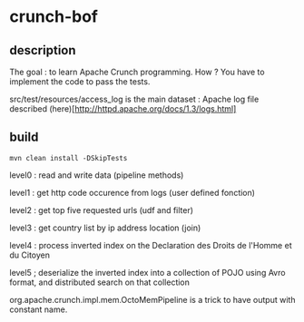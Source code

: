 # crunch-bof

## description 

The goal : to learn Apache Crunch programming. 
How ? You have to implement the code to pass the tests.

src/test/resources/access_log is the main dataset :
Apache log file described (here)[http://httpd.apache.org/docs/1.3/logs.html]

## build

    mvn clean install -DSkipTests


level0 : read and write data (pipeline methods)

level1 : get http code occurence from logs (user defined fonction)

level2 : get top five requested urls (udf and filter)

level3 : get country list by ip address location (join)

level4 : process inverted index on the Declaration des Droits de l'Homme et du Citoyen

level5 ; deserialize the inverted index into a collection of POJO using Avro format, and distributed search on that collection


org.apache.crunch.impl.mem.OctoMemPipeline is a trick to have output with constant name.
